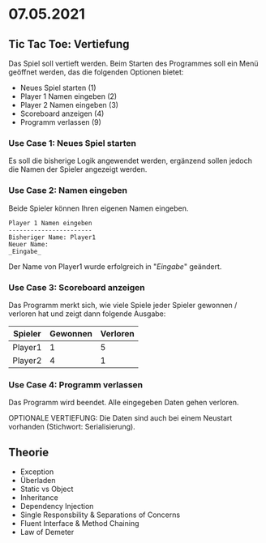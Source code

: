# 07.05.2021

## Tic Tac Toe: Vertiefung

Das Spiel soll vertieft werden. Beim Starten des Programmes soll ein Menü
geöffnet werden, das die folgenden Optionen bietet:

-   Neues Spiel starten (1)
-   Player 1 Namen eingeben (2)
-   Player 2 Namen eingeben (3)
-   Scoreboard anzeigen (4)
-   Programm verlassen (9)

### Use Case 1: Neues Spiel starten

Es soll die bisherige Logik angewendet werden, ergänzend sollen jedoch die Namen
der Spieler angezeigt werden.

### Use Case 2: Namen eingeben

Beide Spieler können Ihren eigenen Namen eingeben.

```
Player 1 Namen eingeben
-----------------------
Bisheriger Name: Player1
Neuer Name:
_Eingabe_
```

Der Name von Player1 wurde erfolgreich in "_Eingabe_" geändert.

### Use Case 3: Scoreboard anzeigen

Das Programm merkt sich, wie viele Spiele jeder Spieler gewonnen / verloren hat
und zeigt dann folgende Ausgabe:

| Spieler | Gewonnen | Verloren |
| ------- | -------- | -------- |
| Player1 | 1        | 5        |
| Player2 | 4        | 1        |

### Use Case 4: Programm verlassen

Das Programm wird beendet. Alle eingegeben Daten gehen verloren.

OPTIONALE VERTIEFUNG: Die Daten sind auch bei einem Neustart vorhanden
(Stichwort: Serialisierung).

## Theorie

-   Exception
-   Überladen
-   Static vs Object
-   Inheritance
-   Dependency Injection
-   Single Responsbility & Separations of Concerns
-   Fluent Interface & Method Chaining
-   Law of Demeter
